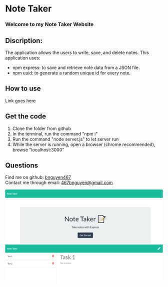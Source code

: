 # Note Taker
### Welcome to my Note Taker Website

## Discription:
The application allows the users to write, save, and delete notes. 
This application uses:
- npm express: to save and retrieve note data from a JSON file.
- npm uuid: to generate a random unique id for every note.

## How to use
Link goes here

## Get the code
1. Clone the folder from github
2. In the terminal, run the command "npm i"
3. Run the command "node server.js" to let server run
4. While the server is running, open a browser (chrome recommended), browse "localhost:3000" 

## Questions
Find me on github: [bnguyen467](https://github.com/bnguyen467)
</br>
Contact me through email: 467bnguyen@gmail.com

![example output](./public/assets/images/example-image-1.png)
![example output](./public/assets/images/example-image-2.png)

